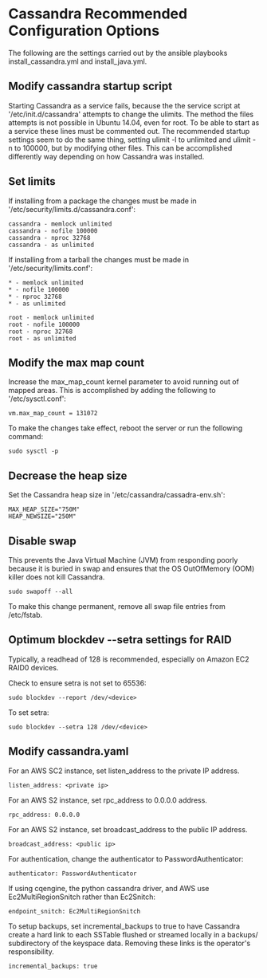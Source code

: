 Cassandra Recommended Configuration Options
==========================================

The following are the settings carried out by the ansible playbooks install_cassandra.yml and install_java.yml.

Modify cassandra startup script
-------------------------------
Starting Cassandra as a service fails, because the the service script at '/etc/init.d/cassandra' attempts to change the ulimits. The method the files attempts is not possible in Ubuntu 14.04, even for root. To be able to start as a service these lines must be commented out. The recommended startup settings seem to do the same thing, setting ulimit -l to unlimited and ulimit -n to 100000, but by modifying other files. This can be accomplished differently way depending on how Cassandra was installed.


Set limits
----------
If installing from a package the changes must be made in '/etc/security/limits.d/cassandra.conf':

```
cassandra - memlock unlimited
cassandra - nofile 100000
cassandra - nproc 32768
cassandra - as unlimited
```

If installing from a tarball the changes must be made in '/etc/security/limits.conf':

```
* - memlock unlimited
* - nofile 100000
* - nproc 32768
* - as unlimited

root - memlock unlimited
root - nofile 100000
root - nproc 32768
root - as unlimited
```

Modify the max map count
------------------------
Increase the max_map_count kernel parameter to avoid running out of mapped areas. This is accomplished by adding the following to '/etc/sysctl.conf':

```
vm.max_map_count = 131072
```

To make the changes take effect, reboot the server or run the following command:

```
sudo sysctl -p
```

Decrease the heap size
----------------------
Set the Cassandra heap size in '/etc/cassandra/cassadra-env.sh':

```
MAX_HEAP_SIZE="750M"
HEAP_NEWSIZE="250M"
```

Disable swap
------------
This prevents the Java Virtual Machine (JVM) from responding poorly because it is buried in swap and ensures that the OS OutOfMemory (OOM) killer does not kill Cassandra.

```
sudo swapoff --all
```

To make this change permanent, remove all swap file entries from /etc/fstab.


Optimum blockdev --setra settings for RAID
------------------------------------------
Typically, a readhead of 128 is recommended, especially on Amazon EC2 RAID0 devices.

Check to ensure setra is not set to 65536:

```
sudo blockdev --report /dev/<device>
```

To set setra:

```
sudo blockdev --setra 128 /dev/<device>
```

Modify cassandra.yaml
---------------------

For an AWS SC2 instance, set listen_address to the private IP address.

```
listen_address: <private ip>
```

For an AWS S2 instance, set rpc_address to 0.0.0.0 address.

```
rpc_address: 0.0.0.0
```

For an AWS S2 instance, set broadcast_address to the public IP address.

```
broadcast_address: <public ip>
```

For authentication, change the authenticator to PasswordAuthenticator:

```
authenticator: PasswordAuthenticator
```

If using cqengine, the python cassandra driver, and AWS use Ec2MultiRegionSnitch rather than Ec2Snitch:

```
endpoint_snitch: Ec2MultiRegionSnitch
```

To setup backups, set incremental_backups to true to have Cassandra create a hard link to each SSTable flushed or streamed locally in a backups/ subdirectory of the keyspace data. Removing these links is the operator's responsibility.

```
incremental_backups: true
```

